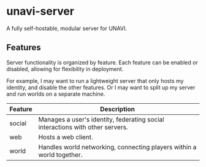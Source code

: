 # unavi-server

A fully self-hostable, modular server for UNAVI.

## Features

Server functionality is organized by feature.
Each feature can be enabled or disabled, allowing for flexibility in deployment.

For example, I may want to run a lightweight server that only hosts my identity, and disable the other features.
Or I may want to split up my server and run worlds on a separate machine.

| Feature | Description |
| ------- | ----------- |
| social  | Manages a user's identity, federating social interactions with other servers. |
| web     | Hosts a web client. |
| world   | Handles world networking, connecting players within a world together. |
